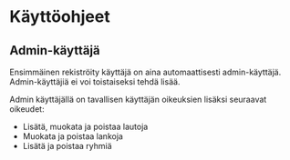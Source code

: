 # Käyttöohjeet

## Admin-käyttäjä

Ensimmäinen rekiströity käyttäjä on aina automaattisesti admin-käyttäjä.
Admin-käyttäjiä ei voi toistaiseksi tehdä lisää.

Admin käyttäjällä on tavallisen käyttäjän oikeuksien lisäksi seuraavat oikeudet:

 - Lisätä, muokata ja poistaa lautoja
 - Muokata ja poistaa lankoja
 - Lisätä ja poistaa ryhmiä